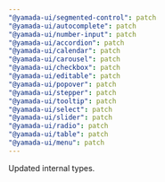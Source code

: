 ```yaml
---
"@yamada-ui/segmented-control": patch
"@yamada-ui/autocomplete": patch
"@yamada-ui/number-input": patch
"@yamada-ui/accordion": patch
"@yamada-ui/calendar": patch
"@yamada-ui/carousel": patch
"@yamada-ui/checkbox": patch
"@yamada-ui/editable": patch
"@yamada-ui/popover": patch
"@yamada-ui/stepper": patch
"@yamada-ui/tooltip": patch
"@yamada-ui/select": patch
"@yamada-ui/slider": patch
"@yamada-ui/radio": patch
"@yamada-ui/table": patch
"@yamada-ui/menu": patch
---
```


Updated internal types.
